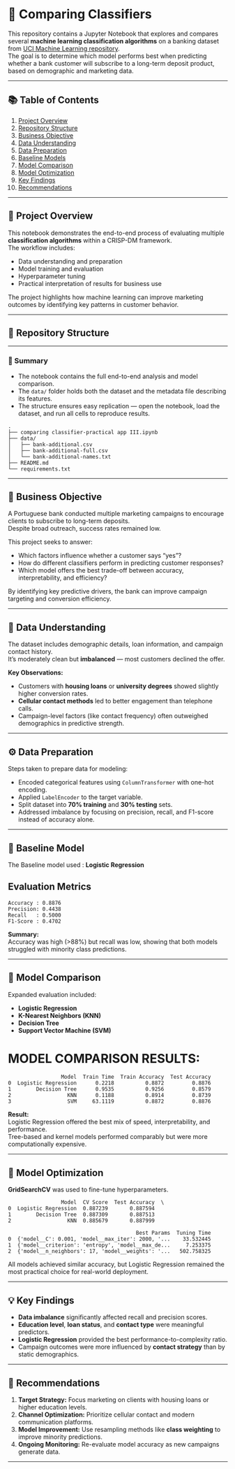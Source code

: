 # 🧠 Comparing Classifiers

This repository contains a Jupyter Notebook that explores and compares several **machine learning classification algorithms** on a banking dataset from [UCI Machine Learning repository](https://archive.ics.uci.edu/dataset/222/bank+marketing).  
The goal is to determine which model performs best when predicting whether a bank customer will subscribe to a long-term deposit product, based on demographic and marketing data.

---

## 📚 Table of Contents
1. [Project Overview](#project-overview)
2. [Repository Structure](#repository-structure)
3. [Business Objective](#business-objective)
4. [Data Understanding](#data-understanding)
5. [Data Preparation](#data-preparation)
6. [Baseline Models](#baseline-models)
7. [Model Comparison](#model-comparison)
8. [Model Optimization](#model-optimization)
9. [Key Findings](#key-findings)
10. [Recommendations](#recommendations)


---

## 🧩 Project Overview

This notebook demonstrates the end-to-end process of evaluating multiple **classification algorithms** within a CRISP-DM framework.  
The workflow includes:
- Data understanding and preparation  
- Model training and evaluation  
- Hyperparameter tuning  
- Practical interpretation of results for business use

The project highlights how machine learning can improve marketing outcomes by identifying key patterns in customer behavior.

---

## 📁 Repository Structure

---

### 🧠 Summary
- The notebook contains the full end-to-end analysis and model comparison.  
- The `data/` folder holds both the dataset and the metadata file describing its features.  
- The structure ensures easy replication — open the notebook, load the dataset, and run all cells to reproduce results.

```
.
├── comparing classifier-practical app III.ipynb
├── data/
│   ├── bank-additional.csv
│   ├── bank-additional-full.csv
│   └── bank-additional-names.txt
├── README.md
└── requirements.txt
```
---

## 🎯 Business Objective

A Portuguese bank conducted multiple marketing campaigns to encourage clients to subscribe to long-term deposits.  
Despite broad outreach, success rates remained low.  

This project seeks to answer:
- Which factors influence whether a customer says “yes”?  
- How do different classifiers perform in predicting customer responses?  
- Which model offers the best trade-off between accuracy, interpretability, and efficiency?

By identifying key predictive drivers, the bank can improve campaign targeting and conversion efficiency.

---

## 🧮 Data Understanding

The dataset includes demographic details, loan information, and campaign contact history.  
It’s moderately clean but **imbalanced** — most customers declined the offer.

**Key Observations:**
- Customers with **housing loans** or **university degrees** showed slightly higher conversion rates.  
- **Cellular contact methods** led to better engagement than telephone calls.  
- Campaign-level factors (like contact frequency) often outweighed demographics in predictive strength.

---

## ⚙️ Data Preparation

Steps taken to prepare data for modeling:

- Encoded categorical features using `ColumnTransformer` with one-hot encoding.  
- Applied `LabelEncoder` to the target variable.  
- Split dataset into **70% training** and **30% testing** sets.  
- Addressed imbalance by focusing on precision, recall, and F1-score instead of accuracy alone.  

---

## 🧩 Baseline Model

The Baseline model used : **Logistic Regression**

**Evaluation Metrics**
--------------------------
```
Accuracy : 0.8876
Precision: 0.4438
Recall   : 0.5000
F1-Score : 0.4702
```
**Summary:**  
Accuracy was high (>88%) but recall was low, showing that both models struggled with minority class predictions.

---

## 🧠 Model Comparison

Expanded evaluation included:
- **Logistic Regression**  
- **K-Nearest Neighbors (KNN)**  
- **Decision Tree**  
- **Support Vector Machine (SVM)**  

MODEL COMPARISON RESULTS:
==========================
```
                 Model  Train Time  Train Accuracy  Test Accuracy
0  Logistic Regression      0.2218          0.8872         0.8876
1        Decision Tree      0.9535          0.9256         0.8579
2                  KNN      0.1188          0.8914         0.8739
3                  SVM     63.1119          0.8872         0.8876
```
**Result:**  
Logistic Regression offered the best mix of speed, interpretability, and performance.  
Tree-based and kernel models performed comparably but were more computationally expensive.

---

## 🔧 Model Optimization

**GridSearchCV** was used to fine-tune hyperparameters.
```
                 Model  CV Score  Test Accuracy  \
0  Logistic Regression  0.887239       0.887594   
1        Decision Tree  0.887309       0.887513   
2                  KNN  0.885679       0.887999   

                                         Best Params  Tuning Time  
0  {'model__C': 0.001, 'model__max_iter': 2000, '...    33.532445  
1  {'model__criterion': 'entropy', 'model__max_de...     7.253375  
2  {'model__n_neighbors': 17, 'model__weights': '...   502.758325  
```
All models achieved similar accuracy, but Logistic Regression remained the most practical choice for real-world deployment.

---

## 💡 Key Findings

- **Data imbalance** significantly affected recall and precision scores.  
- **Education level**, **loan status**, and **contact type** were meaningful predictors.  
- **Logistic Regression** provided the best performance-to-complexity ratio.  
- Campaign outcomes were more influenced by **contact strategy** than by static demographics.  

---

## 🚀 Recommendations

1. **Target Strategy:** Focus marketing on clients with housing loans or higher education levels.  
2. **Channel Optimization:** Prioritize cellular contact and modern communication platforms.  
3. **Model Improvement:** Use resampling methods like **class weighting** to improve minority predictions.  
4. **Ongoing Monitoring:** Re-evaluate model accuracy as new campaigns generate data.  

---



